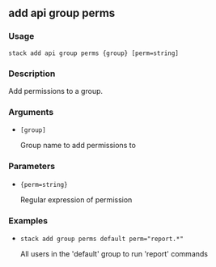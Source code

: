 ## add api group perms

### Usage

`stack add api group perms {group} [perm=string]`

### Description

Add permissions to a group.

### Arguments

* `[group]`

   Group name to add permissions to


### Parameters
* `{perm=string}`

   Regular expression of permission

### Examples

* `stack add group perms default perm="report.*"`

   All users in the 'default' group to run 'report' commands



